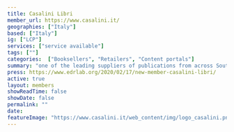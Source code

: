 ```yaml
---
title: Casalini Libri 
member_url: https://www.casalini.it/
geographies: ["Italy"]
based: ["Italy"]
ig: ["LCP"] 
services: ["service available"] 
tags: [""]
categories:  ["Booksellers", "Retailers", "Content portals"] 
summary: "one of the leading suppliers of publications from across Southern Europe to libraries and institutions worldwide."
press: https://www.edrlab.org/2020/02/17/new-member-casalini-libri/
active: true
layout: members
showReadTime: false
showDate: false
permalink: ""
date: 
featureImage: "https://www.casalini.it/web_content/img/logo_casalini.png"
---
```

